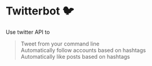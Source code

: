# Twitterbot :bird:

Use twitter API to 

> Tweet from your command line <br>
> Automatically follow accounts based on hashtags <br>
> Automatically like posts based on hashtags 
